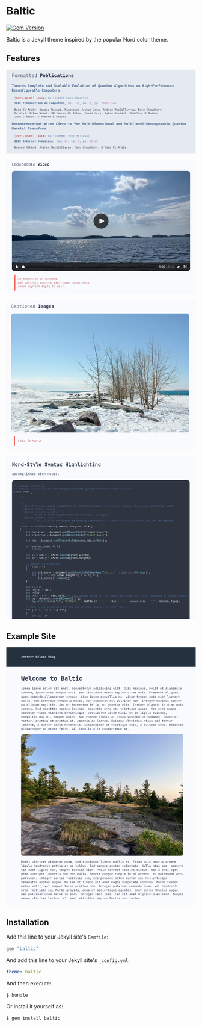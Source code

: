 # Baltic
[![Gem Version](https://badge.fury.io/rb/baltic.svg)](https://badge.fury.io/rb/baltic)

Baltic is a Jekyll theme inspired by the popular Nord color theme. 

## Features

![Publication formatting via _includes](./baltic-formatted-publications.png)

![Video Embedding](./baltic-video-embed.png)

![Captioned Images](./baltic-image-captions.png)

![Nord-Color Syntax Highlighting](./baltic-syntax-highlighting.png)

## Example Site

![Example index file](./screenshot.png)

## Installation

Add this line to your Jekyll site's `Gemfile`:

```ruby
gem "baltic"
```

And add this line to your Jekyll site's `_config.yml`:

```yaml
theme: baltic
```

And then execute:

    $ bundle

Or install it yourself as:

    $ gem install baltic

